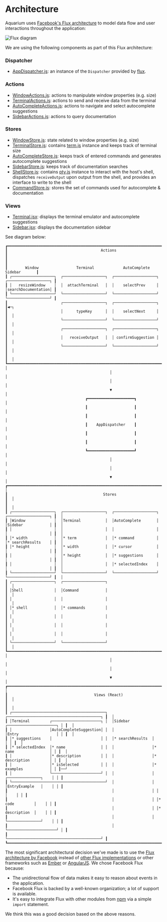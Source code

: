 # Architecture

Aquarium uses [Facebook's Flux architecture](https://facebook.github.io/flux/docs/overview.html) 
to model data flow and user interactions throughout the application:

![Flux diagram](http://i.imgur.com/ccDuA5q.png)

We are using the following components as part of this Flux architecture:

### Dispatcher

- [AppDispatcher.js](https://github.com/UoT-CSC30x-W15/301W15-Prj-Team4-repo/blob/master/app/js/dispatchers/AppDispatcher.js): an instance of the `Dispatcher` provided by [flux](https://github.com/facebook/flux).

### Actions

- [WindowActions.js](https://github.com/UoT-CSC30x-W15/301W15-Prj-Team4-repo/blob/master/app/js/actions/WindowActions.js): actions to manipulate window properties (e.g. size)
- [TerminalActions.js](https://github.com/UoT-CSC30x-W15/301W15-Prj-Team4-repo/blob/master/app/js/actions/TerminalActions.js): actions to send and receive data from the terminal
- [AutoCompleteActions.js](https://github.com/UoT-CSC30x-W15/301W15-Prj-Team4-repo/blob/master/app/js/actions/AutoCompleteActions.js): actions to navigate and select autocomplete suggestions
- [SidebarActions.js](https://github.com/UoT-CSC30x-W15/301W15-Prj-Team4-repo/blob/master/app/js/actions/SidebarActions.js): actions to query documentation

### Stores

- [WindowStore.js](https://github.com/UoT-CSC30x-W15/301W15-Prj-Team4-repo/blob/master/app/js/stores/WindowStore.js): state related to window properties (e.g. size)
- [TerminalStore.js](https://github.com/UoT-CSC30x-W15/301W15-Prj-Team4-repo/blob/master/app/js/stores/WindowStore.TerminalStore): contains [term.js](https://github.com/chjj/term.js) instance and keeps track of terminal size
- [AutoCompleteStore.js](https://github.com/UoT-CSC30x-W15/301W15-Prj-Team4-repo/blob/master/app/js/stores/AutoCompleteStore.js): keeps track of entered commands and generates autocomplete suggestions
- [SidebarStore.js](https://github.com/UoT-CSC30x-W15/301W15-Prj-Team4-repo/blob/master/app/js/stores/SidebarStore.js): keeps track of documentation searches
- [ShellStore.js](https://github.com/UoT-CSC30x-W15/301W15-Prj-Team4-repo/blob/master/app/js/stores/ShellStore.js): contains [pty.js](https://github.com/chjj/pty.js) instance to interact with the host's shell, dispatches `receiveOutput` upon output from the shell, and provides an interface to write to the shell
- [CommandStore.js](https://github.com/UoT-CSC30x-W15/301W15-Prj-Team4-repo/blob/master/app/js/stores/CommandStore.js): stores the set of commands used for autocomplete & documentation

### Views

- [Terminal.jsx](https://github.com/UoT-CSC30x-W15/301W15-Prj-Team4-repo/blob/master/app/js/components/Terminal.jsx): displays the terminal emulator and autocomplete suggestions
- [Sidebar.jsx](https://github.com/UoT-CSC30x-W15/301W15-Prj-Team4-repo/blob/master/app/js/components/Sidebar.jsx): displays the documentation sidebar

See diagram below:

```
┏━━━━━━━━━━━━━━━━━━━━━━━━━━━━━━━━━━━━━━━━━━━━━━━━━━━━━━━━━━━━━━━━━━━━━━━━━━━━━━━━━━━━━━━━━━━━┓   
┃                                          Actions                                           ┃   
┃                                                                                            ┃   
┃        Window                 Terminal             AutoComplete              Sidebar       ┃   
┃ ┌───────────────────┐  ┌───────────────────┐  ┌───────────────────┐  ┌───────────────────┐ ┃   
┃ │   resizeWindow    │  │  attachTerminal   │  │    selectPrev     │  │searchDocumentation│ ┃   
┃ └───────────────────┘  └───────────────────┘  └───────────────────┘  └───────────────────┘ ┃   
┃                        ┌───────────────────┐  ┌───────────────────┐                        ┃◀─┐
┃                        │      typeKey      │  │    selectNext     │                        ┃  │
┃                        └───────────────────┘  └───────────────────┘                        ┃  │
┃                        ┌───────────────────┐  ┌───────────────────┐                        ┃  │
┃                        │   receiveOutput   │  │ confirmSuggestion │                        ┃  │
┃                        └───────────────────┘  └───────────────────┘                        ┃  │
┃                                                                                            ┃  │
┗━━━━━━━━━━━━━━━━━━━━━━━━━━━━━━━━━━━━━━━━━━━━━━━━━━━━━━━━━━━━━━━━━━━━━━━━━━━━━━━━━━━━━━━━━━━━┛  │
                                               │                                                │
                                               │                                                │
                                               ▼                                                │
                                    ┏━━━━━━━━━━━━━━━━━━━━━┓                                     │
                                    ┃                     ┃                                     │
                                    ┃                     ┃                                     │
                                    ┃    AppDispatcher    ┃                                     │
                                    ┃                     ┃                                     │
                                    ┃                     ┃                                     │
                                    ┗━━━━━━━━━━━━━━━━━━━━━┛                                     │
                                               │                                                │
                                               │                                                │
                                               ▼                                                │
┏━━━━━━━━━━━━━━━━━━━━━━━━━━━━━━━━━━━━━━━━━━━━━━━━━━━━━━━━━━━━━━━━━━━━━━━━━━━━━━━━━━━━━━━━━━━━┓  │
┃                                           Stores                                           ┃  │
┃                                                                                            ┃  │
┃ ┌───────────────────┐  ┌───────────────────┐  ┌───────────────────┐  ┌───────────────────┐ ┃  │
┃ │Window             │  │Terminal           │  │AutoComplete       │  │Sidebar            │ ┃  │
┃ │                   │  │                   │  │                   │  │                   │ ┃  │
┃ │* width            │  │* term             │  │* command          │  │* searchResults    │ ┃  │
┃ │* height           │  │* width            │  │* cursor           │  │                   │ ┃  │
┃ │                   │  │* height           │  │* suggestions      │  │                   │ ┃  │
┃ │                   │  │                   │  │* selectedIndex    │  │                   │ ┃  │
┃ └───────────────────┘  └───────────────────┘  └───────────────────┘  └───────────────────┘ ┃  │
┃ ┌───────────────────┐  ┌───────────────────┐                                               ┃  │
┃ │Shell              │  │Command            │                                               ┃  │
┃ │                   │  │                   │                                               ┃  │
┃ │* shell            │  │* commands         │                                               ┃  │
┃ │                   │  │                   │                                               ┃  │
┃ │                   │  │                   │                                               ┃  │
┃ │                   │  │                   │                                               ┃  │
┃ └───────────────────┘  └───────────────────┘                                               ┃  │
┗━━━━━━━━━━━━━━━━━━━━━━━━━━━━━━━━━━━━━━━━━━━━━━━━━━━━━━━━━━━━━━━━━━━━━━━━━━━━━━━━━━━━━━━━━━━━┛  │
                                               │                                                │
                                               │                                                │
                                               ▼                                                │
┏━━━━━━━━━━━━━━━━━━━━━━━━━━━━━━━━━━━━━━━━━━━━━━━━━━━━━━━━━━━━━━━━━━━━━━━━━━━━━━━━━━━━━━━━━━━━┓  │
┃                                       Views (React)                                        ┃  │
┃                                                                                            ┃  │
┃ ┌──────────────────────────────────────────┐  ┌──────────────────────────────────────────┐ ┃  │
┃ │Terminal         ┌──────────────────────┐ │  │Sidebar          ┌──────────────────────┐ │ ┃  │
┃ │                 │AutoCompleteSuggestion│ │  │                 │Entry                 │ │ ┃  │
┃ │* suggestions    │                      │ │  │* searchResults  │                      │ │ ┃  │
┃ │* selectedIndex  │* name                │ │  │                 │* name                │ │ ┃  │
┃ │                 │* description         │ │  │                 │* description         │ │ ┃  │
┃ │                 │* isSelected          │ │  │                 │* examples            │ │ ┃──┘
┃ │                 └──────────────────────┘ │  │                 │ ┌───────────────┐    │ │ ┃   
┃ └──────────────────────────────────────────┘  │                 │ │EntryExample   │    │ │ ┃   
┃                                               │                 │ │               │    │ │ ┃   
┃                                               │                 │ │* code         │    │ │ ┃   
┃                                               │                 │ │* description  │    │ │ ┃   
┃                                               │                 │ └───────────────┘    │ │ ┃   
┃                                               │                 └──────────────────────┘ │ ┃   
┃                                               └──────────────────────────────────────────┘ ┃   
┗━━━━━━━━━━━━━━━━━━━━━━━━━━━━━━━━━━━━━━━━━━━━━━━━━━━━━━━━━━━━━━━━━━━━━━━━━━━━━━━━━━━━━━━━━━━━┛
```

The most significant architectural decision we've made is to use the [Flux architecture by Facebook](https://github.com/facebook/flux) instead of [other Flux implementations](https://github.com/kriasoft/react-starter-kit/issues/22) or other frameworks such as [Ember](http://emberjs.com/) or [AngularJS](https://angularjs.org/). We chose Facebook Flux because:
- The unidirectional flow of data makes it easy to reason about events in the application.
- Facebook Flux is backed by a well-known organization; a lot of support is available.
- It's easy to integrate Flux with other modules from [npm](https://www.npmjs.com/) via a simple `import` statement.

We think this was a good decision based on the above reasons.
